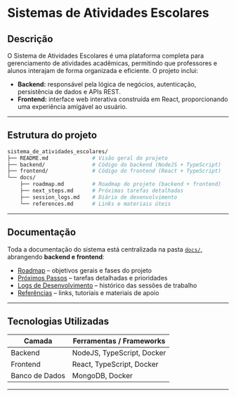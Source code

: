 # Sistemas de Atividades Escolares

## Descrição

O Sistema de Atividades Escolares é uma plataforma completa para gerenciamento de atividades acadêmicas, permitindo que professores e alunos interajam de forma organizada e eficiente. O projeto inclui:

* **Backend:** responsável pela lógica de negócios, autenticação, persistência de dados e APIs REST.
* **Frontend:** interface web interativa construída em React, proporcionando uma experiência amigável ao usuário.

---

## Estrutura do projeto

```bash
sistema_de_atividades_escolares/
├── README.md              # Visão geral do projeto
├── backend/               # Código do backend (NodeJS + TypeScript)
├── frontend/              # Código do frontend (React + TypeScript)
└── docs/
    ├── roadmap.md         # Roadmap do projeto (backend + frontend)
    ├── next_steps.md      # Próximas tarefas detalhadas
    ├── session_logs.md    # Diário de desenvolvimento
    └── references.md      # Links e materiais úteis
```
---

## Documentação

Toda a documentação do sistema está centralizada na pasta [`docs/`](docs/), abrangendo **backend e frontend**:

* [Roadmap](docs/roadmap.md) – objetivos gerais e fases do projeto
* [Próximos Passos](docs/next_steps.md) – tarefas detalhadas e prioridades
* [Logs de Desenvolvimento](docs/session_logs.md) – histórico das sessões de trabalho
* [Referências](docs/references.md) – links, tutoriais e materiais de apoio

---

## Tecnologias Utilizadas

| Camada         | Ferramentas / Frameworks   |
| -------------- | -------------------------- |
| Backend        | NodeJS, TypeScript, Docker |
| Frontend       | React, TypeScript, Docker  |
| Banco de Dados | MongoDB, Docker            |

---